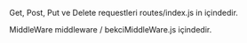 

Get, Post, Put ve Delete requestleri routes/index.js in içindedir. 

MiddleWare middleware / bekciMiddleWare.js içindedir. 
